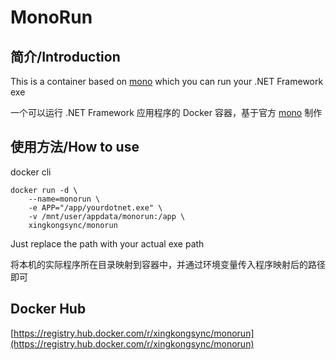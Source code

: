 # MonoRun

## 简介/Introduction
This is a container based on [mono](https://registry.hub.docker.com/_/mono) which you can run your .NET Framework exe

一个可以运行 .NET Framework 应用程序的 Docker 容器，基于官方 [mono](https://registry.hub.docker.com/_/mono) 制作

## 使用方法/How to use
docker cli
```
docker run -d \
    --name=monorun \
    -e APP="/app/yourdotnet.exe" \
    -v /mnt/user/appdata/monorun:/app \
    xingkongsync/monorun
```

Just replace the path with your actual exe path

将本机的实际程序所在目录映射到容器中，并通过环境变量传入程序映射后的路径即可

## Docker Hub
[https://registry.hub.docker.com/r/xingkongsync/monorun](https://registry.hub.docker.com/r/xingkongsync/monorun)

